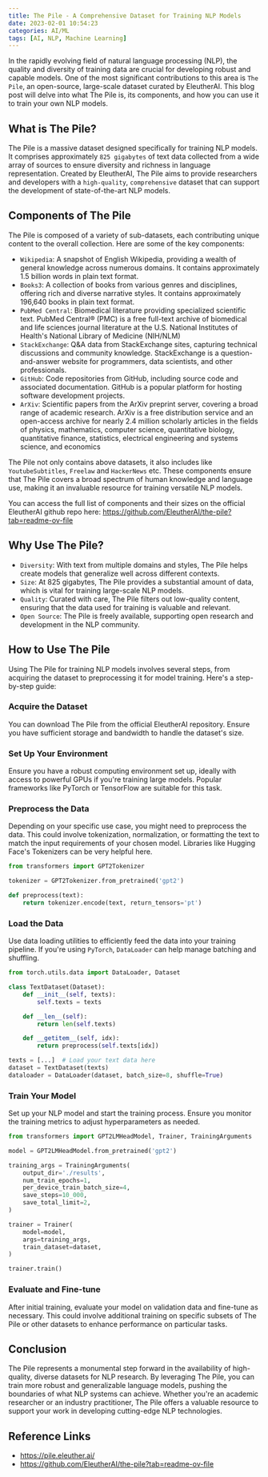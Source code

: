 ```yaml
---
title: The Pile - A Comprehensive Dataset for Training NLP Models
date: 2023-02-01 10:54:23
categories: AI/ML
tags: [AI, NLP, Machine Learning]
---
```


In the rapidly evolving field of natural language processing (NLP), the quality and diversity of training data are crucial for developing robust and capable models. One of the most significant contributions to this area is `The Pile`, an open-source, large-scale dataset curated by EleutherAI. This blog post will delve into what The Pile is, its components, and how you can use it to train your own NLP models.

## What is The Pile?
The Pile is a massive dataset designed specifically for training NLP models. It comprises approximately `825 gigabytes` of text data collected from a wide array of sources to ensure diversity and richness in language representation. Created by EleutherAI, The Pile aims to provide researchers and developers with a `high-quality`, `comprehensive` dataset that can support the development of state-of-the-art NLP models.

## Components of The Pile
The Pile is composed of a variety of sub-datasets, each contributing unique content to the overall collection. Here are some of the key components:

- `Wikipedia`: A snapshot of English Wikipedia, providing a wealth of general knowledge across numerous domains. It contains approximately 1.5 billion words in plain text format.
- `Books3`: A collection of books from various genres and disciplines, offering rich and diverse narrative styles. It contains approximately 196,640 books in plain text format.
- `PubMed Central`: Biomedical literature providing specialized scientific text. PubMed Central® (PMC) is a free full-text archive of biomedical and life sciences journal literature at the U.S. National Institutes of Health's National Library of Medicine (NIH/NLM)
- `StackExchange`: Q&A data from StackExchange sites, capturing technical discussions and community knowledge. StackExchange is a question-and-answer website for programmers, data scientists, and other professionals.
- `GitHub`: Code repositories from GitHub, including source code and associated documentation. GitHub is a popular platform for hosting software development projects.
- `ArXiv`: Scientific papers from the ArXiv preprint server, covering a broad range of academic research. ArXiv is a free distribution service and an open-access archive for nearly 2.4 million scholarly articles in the fields of physics, mathematics, computer science, quantitative biology, quantitative finance, statistics, electrical engineering and systems science, and economics

The Pile not only contains above datasets, it also includes like `YoutubeSubtitles`, `Freelaw` and `HackerNews` etc. These components ensure that The Pile covers a broad spectrum of human knowledge and language use, making it an invaluable resource for training versatile NLP models.

You can access the full list of components and their sizes on the official EleutherAI github repo here: https://github.com/EleutherAI/the-pile?tab=readme-ov-file

## Why Use The Pile?
- `Diversity`: With text from multiple domains and styles, The Pile helps create models that generalize well across different contexts.
- `Size`: At 825 gigabytes, The Pile provides a substantial amount of data, which is vital for training large-scale NLP models.
- `Quality`: Curated with care, The Pile filters out low-quality content, ensuring that the data used for training is valuable and relevant.
- `Open Source`: The Pile is freely available, supporting open research and development in the NLP community.

## How to Use The Pile
Using The Pile for training NLP models involves several steps, from acquiring the dataset to preprocessing it for model training. Here's a step-by-step guide:

### Acquire the Dataset
You can download The Pile from the official EleutherAI repository. Ensure you have sufficient storage and bandwidth to handle the dataset's size.

### Set Up Your Environment
Ensure you have a robust computing environment set up, ideally with access to powerful GPUs if you're training large models. Popular frameworks like PyTorch or TensorFlow are suitable for this task.

### Preprocess the Data
Depending on your specific use case, you might need to preprocess the data. This could involve tokenization, normalization, or formatting the text to match the input requirements of your chosen model. Libraries like Hugging Face's Tokenizers can be very helpful here.

``` python
from transformers import GPT2Tokenizer

tokenizer = GPT2Tokenizer.from_pretrained('gpt2')

def preprocess(text):
    return tokenizer.encode(text, return_tensors='pt')
```

### Load the Data
Use data loading utilities to efficiently feed the data into your training pipeline. If you're using `PyTorch`, `DataLoader` can help manage batching and shuffling.

``` python
from torch.utils.data import DataLoader, Dataset

class TextDataset(Dataset):
    def __init__(self, texts):
        self.texts = texts

    def __len__(self):
        return len(self.texts)

    def __getitem__(self, idx):
        return preprocess(self.texts[idx])

texts = [...]  # Load your text data here
dataset = TextDataset(texts)
dataloader = DataLoader(dataset, batch_size=8, shuffle=True)
```

### Train Your Model
Set up your NLP model and start the training process. Ensure you monitor the training metrics to adjust hyperparameters as needed.

``` python
from transformers import GPT2LMHeadModel, Trainer, TrainingArguments

model = GPT2LMHeadModel.from_pretrained('gpt2')

training_args = TrainingArguments(
    output_dir='./results',
    num_train_epochs=1,
    per_device_train_batch_size=4,
    save_steps=10_000,
    save_total_limit=2,
)

trainer = Trainer(
    model=model,
    args=training_args,
    train_dataset=dataset,
)

trainer.train()
```

### Evaluate and Fine-tune
After initial training, evaluate your model on validation data and fine-tune as necessary. This could involve additional training on specific subsets of The Pile or other datasets to enhance performance on particular tasks.

## Conclusion
The Pile represents a monumental step forward in the availability of high-quality, diverse datasets for NLP research. By leveraging The Pile, you can train more robust and generalizable language models, pushing the boundaries of what NLP systems can achieve. Whether you're an academic researcher or an industry practitioner, The Pile offers a valuable resource to support your work in developing cutting-edge NLP technologies.

## Reference Links
- https://pile.eleuther.ai/
- https://github.com/EleutherAI/the-pile?tab=readme-ov-file

